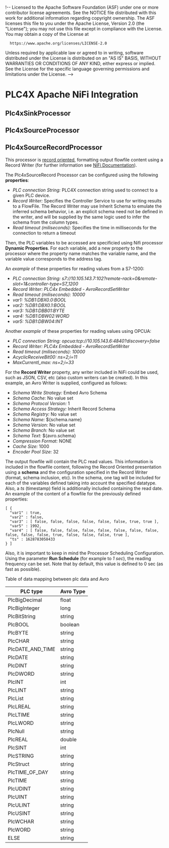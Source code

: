 !--
Licensed to the Apache Software Foundation (ASF) under one
or more contributor license agreements.  See the NOTICE file
distributed with this work for additional information
regarding copyright ownership.  The ASF licenses this file
to you under the Apache License, Version 2.0 (the
"License"); you may not use this file except in compliance
with the License.  You may obtain a copy of the License at

      https://www.apache.org/licenses/LICENSE-2.0

Unless required by applicable law or agreed to in writing,
software distributed under the License is distributed on an
"AS IS" BASIS, WITHOUT WARRANTIES OR CONDITIONS OF ANY
KIND, either express or implied.  See the License for the
specific language governing permissions and limitations
under the License.
-->
# PLC4X Apache NiFi Integration

## Plc4xSinkProcessor

## Plc4xSourceProcessor

## Plc4xSourceRecordProcessor

This processor is <ins>record oriented</ins>, formatting output flowfile content using a Record Writer (for further information see [NiFi Documentation](https://nifi.apache.org/docs/nifi-docs/html/record-path-guide.html#overview)). 

The Plc4xSourceRecord Processor can be configured using the following **properties**:

- *PLC connection String:* PLC4X connection string used to connect to a given PLC device.
- *Record Writer:* Specifies the Controller Service to use for writing results to a FlowFile. The Record Writer may use Inherit Schema to emulate the inferred schema behavior, i.e. an explicit schema need not be defined in the writer, and will be supplied by the same logic used to infer the schema from the column types.
- *Read timeout (miliseconds):* Specifies the time in milliseconds for the connection to return a timeout

Then, the PLC variables to be accessed are specificied using Nifi processor **Dynamic Properties**. For each variable, add a new property to the processor where the property name matches the variable name, and the variable value corresponds to the address tag. 

An *example* of these properties for reading values from a S7-1200:

- *PLC connection String:* *s7://10.105.143.7:102?remote-rack=0&remote-slot=1&controller-type=S7_1200*
- *Record Writer:* *PLC4x Embedded - AvroRecordSetWriter*
- *Read timeout (miliseconds):* *10000*
- *var1:* *%DB1:DBX0.0:BOOL*
- *var2:* *%DB1:DBX0.1:BOOL*
- *var3:* *%DB1:DBB01:BYTE*
- *var4:* *%DB1:DBW02:WORD*
- *var5:* *%DB1:DBW04:INT*

Another *example* of these properties for reading values using OPCUA:
- *PLC connection String:* *opcua:tcp://10.105.143.6:4840?discovery=false*
- *Record Writer:* *PLC4x Embedded - AvroRecordSetWriter*
- *Read timeout (miliseconds):* *10000*
- *AcyclicReceiveBit00:* *ns=2;i=11*
- *MaxCurrentI_max:* *ns=2;i=33*

For the **Record Writer** property, any writer included in NiFi could be used, such as JSON, CSV, etc (also custom writers can be created). In this example, an Avro Writer is supplied, configured as follows:

- *Schema Write Strategy:* Embed Avro Schema
- *Schema Cache:* No value set
- *Schema Protocol Version:* 1
- *Schema Access Strategy:* Inherit Record Schema
- *Schema Registry:* No value set
- *Schema Name:* ${schema.name}
- *Schema Version:* No value set
- *Schema Branch:* No value set
- *Schema Text:* ${avro.schema}
- *Compression Format:* NONE
- *Cache Size:* 1000
- *Encoder Pool Size:* 32


The output flowfile will contain the PLC read values. This information is included in the flowfile content, following the Record Oriented presentation using a **schema** and the configuration specified in the Record Writer (format, schema inclusion, etc). In the schema, one tag will be included for each of the variables defined taking into account the specified datatype. Also, a *ts* (timestamp) field is additionally included containing the read date. An example of the content of a flowfile for the previously defined properties:

```
[ {
  "var1" : true,
  "var2" : false,
  "var3" : [ false, false, false, false, false, false, true, true ],
  "var5" : 1992,
  "var4" : [ false, false, false, false, false, false, false, false, false, false, false, true, false, false, false, true ],
  "ts" : 1628783058433
} ]
```

Also, it is important to keep in mind the Processor Scheduling Configuration. Using the parameter **Run Schedule** (for example to *1 sec*), the reading frequency can be set. Note that by default, this value is defined to 0 sec (as fast as possible).

Table of data mapping between plc data and Avro

| PLC type | Avro Type |
|----------|-----------|
| PlcBigDecimal | float |
| PlcBigInteger | long |
| PlcBitString | string |
| PlcBOOL | boolean |
| PlcBYTE | string |
| PlcCHAR | string |
| PlcDATE_AND_TIME | string |
| PlcDATE | string |
| PlcDINT | string |
| PlcDWORD | string |
| PlcINT | int |
| PlcLINT | string |
| PlcList | string |
| PlcLREAL | string |
| PlcLTIME | string |
| PlcLWORD | string |
| PlcNull | string |
| PlcREAL | double |
| PlcSINT | int |
| PlcSTRING | string |
| PlcStruct | string |
| PlcTIME_OF_DAY | string |
| PlcTIME | string |
| PlcUDINT | string |
| PlcUINT | string |
| PlcULINT | string |
| PlcUSINT | string |
| PlcWCHAR | string |
| PlcWORD | string |
| ELSE | string |
